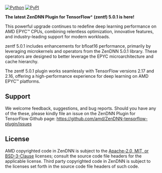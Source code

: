 [![Python](https://img.shields.io/pypi/pyversions/tensorflow.svg?style=plastic)](https://badge.fury.io/py/zentf)
[![PyPI](https://badge.fury.io/py/tensorflow.svg)](https://badge.fury.io/py/zentf)

**The latest ZenDNN Plugin for TensorFlow*** **(zentf) 5.0.1 is here!**

This powerful upgrade continues to redefine deep learning performance on AMD EPYC™ CPUs, combining relentless optimization, innovative features, and industry-leading support for modern workloads.

zentf 5.0.1 includes enhancements for bfloat16 performance, primarily by leveraging microkernels and operators from the ZenDNN 5.0.1 library. These operators are designed to better leverage the EPYC microarchitecture and cache hierarchy.

The zentf 5.0.1 plugin works seamlessly with TensorFlow versions 2.17 and 2.16, offering a high-performance experience for deep learning on AMD EPYC™ platforms.

## Support

We welcome feedback, suggestions, and bug reports. Should you have any of the these, please kindly file an issue on the ZenDNN Plugin for TensorFlow Github page: https://github.com/amd/ZenDNN-tensorflow-plugin/issues

## License

AMD copyrighted code in ZenDNN is subject to the [Apache-2.0, MIT, or BSD-3-Clause](https://github.com/amd/ZenDNN-tensorflow-plugin/blob/main/LICENSE) licenses; consult the source code file headers for the applicable license. Third party copyrighted code in ZenDNN is subject to the licenses set forth in the source code file headers of such code.
